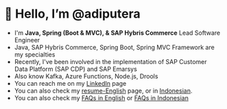 # 👋 Hello, I’m @adiputera
- I'm **Java, Spring (Boot & MVC), & SAP Hybris Commerce** Lead Software Engineer
- Java, SAP Hybris Commerce, Spring Boot, Spring MVC Framework are my specialties
- Recently, I've been involved in the implementation of SAP Customer Data Platform (SAP CDP) and SAP Emarsys
- Also know Kafka, Azure Functions, Node.js, Drools
- You can reach me on my [LinkedIn](https://www.linkedin.com/in/yusuf-adiputera/) page
- You can also check my [resume-English](https://adiputera.github.io) page, or in [Indonesian](https://adiputera.github.io/id).
- You can also check my [FAQs in English](https://adiputera.github.io/faq) or [FAQs in Indonesian](https://adiputera.github.io/faq-id)

<!---
adiputera/adiputera is a ✨ special ✨ repository because its `README.md` (this file) appears on your GitHub profile.
You can click the Preview link to take a look at your changes.
--->
